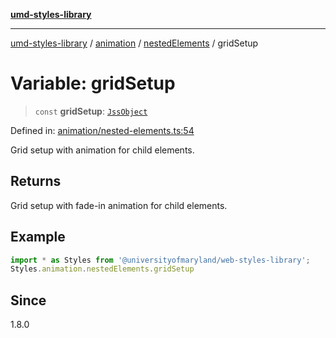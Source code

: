 [**umd-styles-library**](../../../../README.md)

***

[umd-styles-library](../../../../modules.md) / [animation](../../../README.md) / [nestedElements](../README.md) / gridSetup

# Variable: gridSetup

> `const` **gridSetup**: [`JssObject`](../../../../utilities/namespaces/transform/type-aliases/JssObject.md)

Defined in: [animation/nested-elements.ts:54](https://github.com/UMD-Digital/design-system/blob/8021d9898368f604bce452fe4dde6fae3a0578fd/packages/styles/source/animation/nested-elements.ts#L54)

Grid setup with animation for child elements.

## Returns

Grid setup with fade-in animation for child elements.

## Example

```typescript
import * as Styles from '@universityofmaryland/web-styles-library';
Styles.animation.nestedElements.gridSetup
```

## Since

1.8.0
